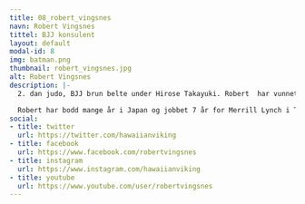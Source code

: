 ```yaml
---
title: 08_robert_vingsnes
navn: Robert Vingsnes
tittel: BJJ konsulent
layout: default
modal-id: 8
img: batman.png
thumbnail: robert_vingsnes.jpg
alt: Robert Vingsnes
description: |-
  2. dan judo, BJJ brun belte under Hirose Takayuki. Robert  har vunnet All Japan BJJ flere år på rad i både blått og lilla belte kategoriene, og en 3. plass fra Asian Open. Til daglig er Robert hovedtrener for Ålesund BJJ, og kommer til å ha et oppsyn og kvalitetssikre opplegget vårt. I tillegg vil Robert ta flere turer til Trøndelag og holde treningssamlinger for oss.

  Robert har bodd mange år i Japan og jobbet 7 år for Merrill Lynch i Tokyo. I dag er han finansrådgiver i Ålesund.
social:
- title: twitter
  url: https://twitter.com/hawaiianviking
- title: facebook
  url: https://www.facebook.com/robertvingsnes
- title: instagram
  url: https://www.instagram.com/hawaiianviking
- title: youtube
  url: https://www.youtube.com/user/robertvingsnes
---
```


